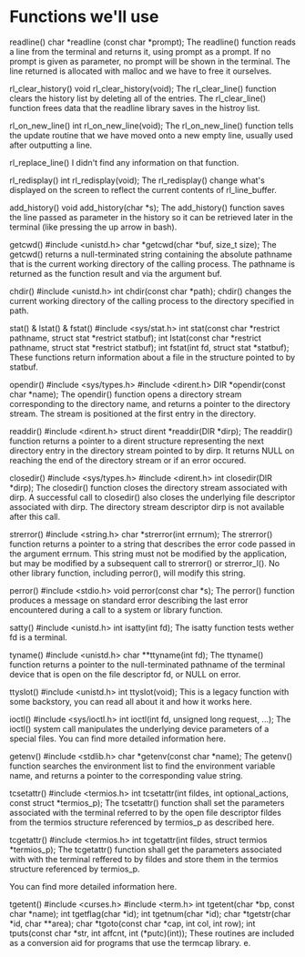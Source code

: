 # Functions we'll use
readline()
char *readline (const char *prompt);
The readline() function reads a line from the terminal and returns it, using prompt as a prompt. If no prompt is given as parameter, no prompt will be shown in the terminal. The line returned is allocated with malloc and we have to free it ourselves.


rl_clear_history()
void rl_clear_history(void);
The rl_clear_line() function clears the history list by deleting all of the entries. The rl_clear_line() function frees data that the readline library saves in the histroy list.

rl_on_new_line()
int rl_on_new_line(void);
The rl_on_new_line() function tells the update routine that we have moved onto a new empty line, usually used after outputting a line.

rl_replace_line()
I didn't find any information on that function.

rl_redisplay()
int rl_redisplay(void);
The rl_redisplay() change what's displayed on the screen to reflect the current contents of rl_line_buffer.

add_history()
void add_history(char *s);
The add_history() function saves the line passed as parameter in the history so it can be retrieved later in the terminal (like pressing the up arrow in bash).

getcwd()
#include <unistd.h>
char *getcwd(char *buf, size_t size);
The getcwd() returns a null-terminated string containing the absolute pathname that is the current working directory of the calling process. The pathname is returned as the function result and via the argument buf.


chdir()
#include <unistd.h>
int chdir(const char *path);
chdir() changes the current working directory of the calling process to the directory specified in path.

stat() & lstat() & fstat()
#include <sys/stat.h>
int stat(const char *restrict pathname, struct stat *restrict statbuf);
int lstat(const char *restrict pathname, struct stat *restrict statbuf);
int fstat(int fd, struct stat *statbuf);
These functions return information about a file in the structure pointed to by statbuf.

opendir()
#include <sys/types.h>
#include <dirent.h>
DIR *opendir(const char *name);
The opendir() function opens a directory stream corresponding to the directory name, and returns a pointer to the directory stream. The stream is positioned at the first entry in the directory.


readdir()
#include <dirent.h>
struct dirent *readdir(DIR *dirp);
The readdir() function returns a pointer to a dirent structure representing the next directory entry in the directory stream pointed to by dirp. It returns NULL on reaching the end of the directory stream or if an error occured.

closedir()
#include <sys/types.h>
#include <dirent.h>
int closedir(DIR *dirp);
The closedir() function closes the directory stream associated with dirp. A successful call to closedir() also closes the underlying file descriptor associated with dirp. The directory stream descriptor dirp is not available after this call.


strerror()
#include <string.h>
char *strerror(int errnum);
The strerror() function returns a pointer to a string that describes the error code passed in the argument errnum. This string must not be modified by the application, but may be modified by a subsequent call to strerror() or strerror_l(). No other library function, including perror(), will modify this string.


perror()
#include <stdio.h>
void perror(const char *s);
The perror() function produces a message on standard error describing the last error encountered during a call to a system or library function.

satty()
#include <unistd.h>
int isatty(int fd);
The isatty function tests wether fd is a terminal.

tyname()
#include <unistd.h>
char **ttyname(int fd);
The ttyname() function returns a pointer to the null-terminated pathname of the terminal device that is open on the file descriptor fd, or NULL on error.



ttyslot()
#include <unistd.h>
int ttyslot(void);
This is a legacy function with some backstory, you can read all about it and how it works here.

ioctl()
#include <sys/ioctl.h>
int ioctl(int fd, unsigned long request, ...);
The ioctl() system call manipulates the underlying device parameters of a special files. You can find more detailed information here.

getenv()
#include <stdlib.h>
char *getenv(const char *name);
The getenv() function searches the environment list to find the environment variable name, and returns a pointer to the corresponding value string.


tcsetattr()
#include <termios.h>
int tcsetattr(int fildes, int optional_actions, const struct *termios_p);
The tcsetattr() function shall set the parameters associated with the terminal referred to by the open file descriptor fildes from the termios structure referenced by termios_p as described here.

tcgetattr()
#include <termios.h>
int tcgetattr(int fildes, struct termios *termios_p);
The tcgetattr() function shall get the parameters associated with with the terminal reffered to by fildes and store them in the termios structure referenced by termios_p.

You can find more detailed information here.

tgetent()
#include <curses.h>
#include <term.h>
int tgetent(char *bp, const char *name);
int tgetflag(char *id);
int tgetnum(char *id);
char *tgetstr(char *id, char **area);
char *tgoto(const char *cap, int col, int row);
int tputs(const char *str, int affcnt, int (*putc)(int));
These routines are included as a conversion aid for programs that use the termcap library. e.

